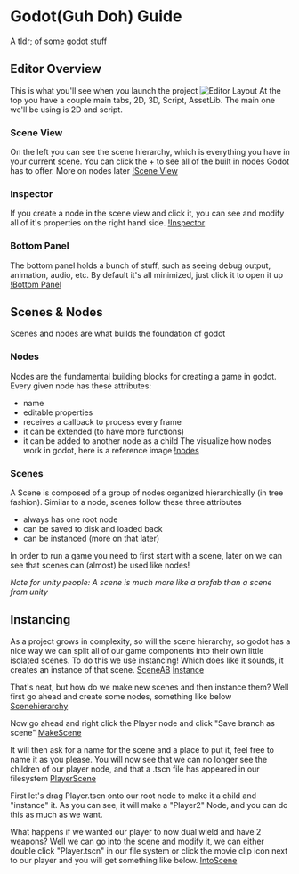 # Godot(Guh Doh) Guide
A tldr; of some godot stuff


## Editor Overview
This is what you'll see when you launch the project
![Editor Layout](https://docs.godotengine.org/en/stable/_images/editor_ui_intro_editor_interface_overview.png)
At the top you have a couple main tabs, 2D, 3D, Script, AssetLib. The main one we'll be using is 2D and script.

### Scene View
On the left you can see the scene hierarchy, which is everything you have in your current scene. You can click the + to see all of the built in nodes Godot has to offer. More on nodes later
[!Scene View](imgs/sceneview.png)

### Inspector
If you create a node in the scene view and click it, you can see and modify all of it's properties on the right hand side.
[!Inspector](https://docs.godotengine.org/en/stable/_images/editor_ui_intro_dock_inspector.png)

### Bottom Panel
The bottom panel holds a bunch of stuff, such as seeing debug output, animation, audio, etc. By default it's all minimized, just click it to open it up
[!Bottom Panel](https://docs.godotengine.org/en/stable/_images/editor_ui_intro_editor_03_animation_player.png)

## Scenes & Nodes
Scenes and nodes are what builds the foundation of godot

### Nodes
Nodes are the fundamental building blocks for creating a game in godot. Every given node has these attributes:
* name
* editable properties
* receives a callback to process every frame
* it can be extended (to have more functions)
* it can be added to another node as a child 
The visualize how nodes work in godot, here is a reference image
[!nodes](https://docs.godotengine.org/en/stable/_images/tree.png)

### Scenes
A Scene is composed of a group of nodes organized hierarchically (in tree fashion). Similar to a node, scenes follow these three attributes
* always has one root node
* can be saved to disk and loaded back
* can be instanced (more on that later)

In order to run a game you need to first start with a scene, later on we can see that scenes can (almost) be used like nodes!

*Note for unity people: A scene is much more like a prefab than a scene from unity*

## Instancing
As a project grows in complexity, so will the scene hierarchy, so godot has a nice way we can split all of our game components into their own little isolated scenes. To do this we use instancing! Which does like it sounds, it creates an instance of that scene.
[SceneAB](https://docs.godotengine.org/en/stable/_images/instancingpre.png)
[Instance](https://docs.godotengine.org/en/stable/_images/instancing.png)

That's neat, but how do we make new scenes and then instance them? Well first go ahead and create some nodes, something like below
[Scenehierarchy](imgs/scenehierarchy.png)

Now go ahead and right click the Player node and click "Save branch as scene"
[MakeScene](imgs/makescene.png)

It will then ask for a name for the scene and a place to put it, feel free to name it as you please. You will now see that we can no longer see the children of our player node, and that a .tscn file has appeared in our filesystem
[PlayerScene](imgs/playerscene.png)

First let's drag Player.tscn onto our root node to make it a child and "instance" it. As you can see, it will make a "Player2" Node, and you can do this as much as we want.

What happens if we wanted our player to now dual wield and have 2 weapons? Well we can go into the scene and modify it, we can either double click "Player.tscn" in our file system or click the movie clip icon next to our player and you will get something like below.
[IntoScene](imgs/intoscene.png)
